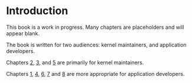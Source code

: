# Introduction

This book is a work in progress. Many chapters are placeholders and will appear blank.

The book is written for two audiences: kernel maintainers, and application developers.

Chapters [2](ch02-00-server-architecture.md), [3](ch03-00-introducing-the-kernel.md), and [5](ch05-00-system-startup.md) are primarily for kernel maintainers.

Chapters [1](ch01-00-getting-started.md), [4](ch04-00-renode-emulation.md), [6](ch06-00-build-system-overview.md), [7](ch07-00-messages.md) and [8](ch08-00-graphics.md) are more appropriate for application developers.
